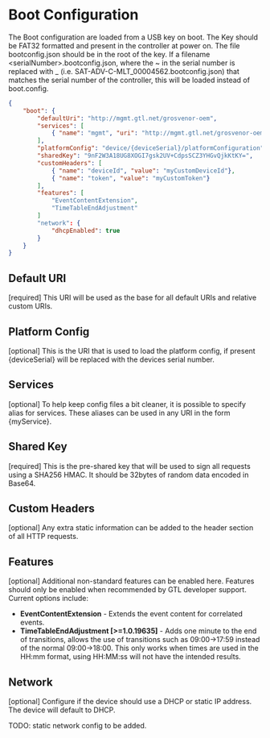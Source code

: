 # Boot Configuration

The Boot configuration are loaded from a USB key on boot. The Key should be
FAT32 formatted and present in the controller at power on. The file bootconfig.json
should be in the root of the key. If a filename \<serialNumber\>.bootconfig.json, where
the \~ in the serial number is replaced with \_ (i.e.
SAT-ADV-C-MLT_00004562.bootconfig.json) that matches the serial number of the controller,
this will be loaded instead of boot.config.

```json
{
    "boot": {
        "defaultUri": "http://mgmt.gtl.net/grosvenor-oem",
        "services": [
            { "name": "mgmt", "uri": "http://mgmt.gtl.net/grosvenor-oem" }
        ],
        "platformConfig": "device/{deviceSerial}/platformConfiguration",
        "sharedKey": "9nF2W3A18UG8XOGI7gsk2UV+CdpsSCZ3YHGvQjkKtKY=",
        "customHeaders": [
            { "name": "deviceId", "value": "myCustomDeviceId"},
            { "name": "token", "value": "myCustomToken"}
        ],
        "features": [
            "EventContentExtension",
            "TimeTableEndAdjustment"
        ]
        "network": {
            "dhcpEnabled": true
        }
    }
}

```

## Default URI

[required] This URI will be used as the base for all default URIs and relative
custom URIs.

## Platform Config

[optional] This is the URI that is used to load the platform config, if present
{deviceSerial} will be replaced with the devices serial number.

## Services

[optional] To help keep config files a bit cleaner, it is possible to specify
alias for services. These aliases can be used in any URI in the form
{myService}.

## Shared Key

[required] This is the pre-shared key that will be used to sign all requests
using a SHA256 HMAC. It should be 32bytes of random data encoded in Base64.

## Custom Headers

[optional] Any extra static information can be added to the header section of
all HTTP requests.

## Features

[optional] Additional non-standard features can be enabled here. Features should
only be enabled when recommended by GTL developer support. Current options include:

- **EventContentExtension** - Extends the event content for correlated events.
- **TimeTableEndAdjustment [>=1.0.19635]** - Adds one minute to the end of transitions, allows the
  use of transitions such as 09:00->17:59 instead of the normal 09:00->18:00.  This only
  works when times are used in the HH:mm format, using HH:MM:ss will not have the intended results.

## Network

[optional] Configure if the device should use a DHCP or static IP address. The
device will default to DHCP.

TODO: static network config to be added.
